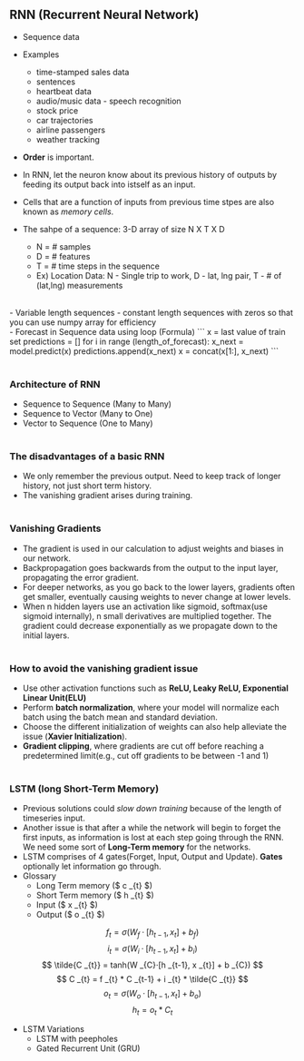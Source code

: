## RNN (Recurrent Neural Network)

- Sequence data
- Examples
  - time-stamped sales data
  - sentences
  - heartbeat data
  - audio/music data - speech recognition
  - stock price
  - car trajectories
  - airline passengers
  - weather tracking
- **Order** is important.
- In RNN, let the neuron know about its previous history of outputs by feeding its output back into istself as an input.
- Cells that are a function of inputs from previous time stpes are also known as _memory cells_.

- The sahpe of a sequence: 3-D array of size N X T X D
  - N = # samples
  - D = # features
  - T = # time steps in the sequence
  - Ex) Location Data: N - Single trip to work, D - lat, lng pair, T -  # of (lat,lng) measurements
<br>
- Variable length sequences
  - constant length sequences with zeros so that you can use numpy array for efficiency
<br>
- Forecast in Sequence data using loop (Formula)
```
  x = last value of train set
  predictions = []
  for i in range (length_of_forecast):
    x_next = model.predict(x)
    predictions.append(x_next)
    x = concat(x[1:], x_next)
```
  <br><br>

### Architecture of RNN

- Sequence to Sequence (Many to Many)
- Sequence to Vector (Many to One)
- Vector to Sequence (One to Many)
  <br><br>

### The disadvantages of a basic RNN

- We only remember the previous output. Need to keep track of longer history, not just short term history.
- The vanishing gradient arises during training.
  <br><br>

### Vanishing Gradients

- The gradient is used in our calculation to adjust weights and biases in our network.
- Backpropagation goes backwards from the output to the input layer, propagating the error gradient.
- For deeper networks, as you go back to the lower layers, gradients often get smaller, eventually causing weights to never change at lower levels.
- When n hidden layers use an activation like sigmoid, softmax(use sigmoid internally), n small derivatives are multiplied together. The gradient could decrease exponentially as we propagate down to the initial layers.
  <br><br>

### How to avoid the vanishing gradient issue

- Use other activation functions such as **ReLU, Leaky ReLU, Exponential Linear Unit(ELU)**
- Perform **batch normalization**, where your model will normalize each batch using the batch mean and standard deviation.
- Choose the different initialization of weights can also help alleviate the issue (**Xavier Initialization**).
- **Gradient clipping**, where gradients are cut off before reaching a predetermined limit(e.g., cut off gradients to be between -1 and 1)
  <br><br>

### LSTM (long Short-Term Memory)

- Previous solutions could _slow down training_ because of the length of timeseries input.
- Another issue is that after a while the network will begin to forget the first inputs, as information is lost at each step going through the RNN. We need some sort of **Long-Term memory** for the networks.
- LSTM comprises of 4 gates(Forget, Input, Output and Update). **Gates** optionally let information go through.
- Glossary
  - Long Term memory ($ c \_{t} $)
  - Short Term memory ($ h \_{t} $)
  - Input ($ x \_{t} $)
  - Output ($ o \_{t} $)

$$ f _{t} = \sigma(W _{f}·[h _{t-1}, x _{t}] + b _{f}) $$
$$ i _{t} = \sigma(W _{i}·[h _{t-1}, x _{t}] + b _{i}) $$
$$ \tilde{C _{t}} = tanh(W _{C}·[h _{t-1}, x _{t}] + b _{C}) $$
$$ C _{t} = f _{t} * C _{t-1} + i _{t} * \tilde{C _{t}} $$
$$ o _{t} = \sigma(W _{o}·[h _{t-1}, x _{t}] + b _{o}) $$
$$ h _{t} = o _{t} * C _{t} $$

- LSTM Variations
	- LSTM with peepholes
	- Gated Recurrent Unit (GRU)

